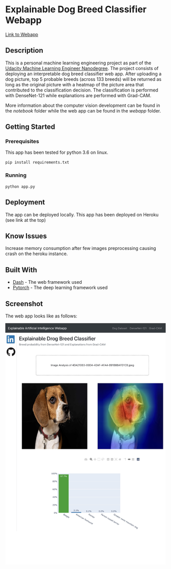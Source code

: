 # Explainable Dog Breed Classifier Webapp
[Link to Webapp](https://xaidog-app.herokuapp.com)

## Description

This is a personal machine learning engineering project as part of the [Udacity Machine Learning Engineer Nanodegree](https://www.udacity.com/course/machine-learning-engineer-nanodegree--nd009t). The project consists of deploying an interpretable dog breed classifier web app. After uploading a dog picture, top 5 probable breeds (across 133 breeds) will be returned as long as the original picture with a heatmap of the picture area that contributed to the classification decision. The classification is performed with DenseNet-121 while explanations are performed with Grad-CAM.

More information about the computer vision development can be found in the *notebook* folder while the web app can be found in the *webapp* folder.

## Getting Started

### Prerequisites

This app has been tested for python 3.6 on linux.

```
pip install requirements.txt
```

### Running

```
python app.py
```

## Deployment

The app can be deployed locally. This app has been deployed on Heroku (see link at the top)

## Know Issues

Increase memory consumption after few images preprocessing causing crash on the heroku instance.

## Built With

* [Dash](https://plotly.com/dash/) - The web framework used
* [Pytorch](https://pytorch.org) - The deep learning framework used

## Screenshot
The web app looks like as follows:

![Alt text](screenshot.jpg?raw=true "Optional Title")
